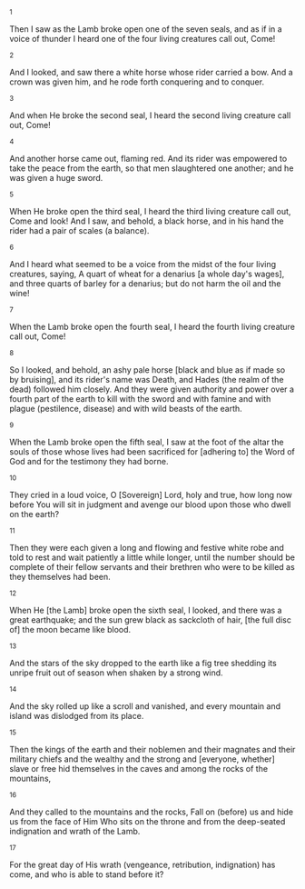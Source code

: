 <sup>1</sup> 

Then I saw as the Lamb broke open one of the seven seals, and as if in a voice of thunder I heard one of the four living creatures call out, Come! 

<sup>2</sup> 

And I looked, and saw there a white horse whose rider carried a bow. And a crown was given him, and he rode forth conquering and to conquer. 

<sup>3</sup> 

And when He broke the second seal, I heard the second living creature call out, Come! 

<sup>4</sup> 

And another horse came out, flaming red. And its rider was empowered to take the peace from the earth, so that men slaughtered one another; and he was given a huge sword. 

<sup>5</sup> 

When He broke open the third seal, I heard the third living creature call out, Come and look! And I saw, and behold, a black horse, and in his hand the rider had a pair of scales (a balance). 

<sup>6</sup> 

And I heard what seemed to be a voice from the midst of the four living creatures, saying, A quart of wheat for a denarius [a whole day's wages], and three quarts of barley for a denarius; but do not harm the oil and the wine! 

<sup>7</sup> 

When the Lamb broke open the fourth seal, I heard the fourth living creature call out, Come! 

<sup>8</sup> 

So I looked, and behold, an ashy pale horse [black and blue as if made so by bruising], and its rider's name was Death, and Hades (the realm of the dead) followed him closely. And they were given authority and power over a fourth part of the earth to kill with the sword and with famine and with plague (pestilence, disease) and with wild beasts of the earth. 

<sup>9</sup> 

When the Lamb broke open the fifth seal, I saw at the foot of the altar the souls of those whose lives had been sacrificed for [adhering to] the Word of God and for the testimony they had borne. 

<sup>10</sup> 

They cried in a loud voice, O [Sovereign] Lord, holy and true, how long now before You will sit in judgment and avenge our blood upon those who dwell on the earth? 

<sup>11</sup> 

Then they were each given a long and flowing and festive white robe and told to rest and wait patiently a little while longer, until the number should be complete of their fellow servants and their brethren who were to be killed as they themselves had been. 

<sup>12</sup> 

When He [the Lamb] broke open the sixth seal, I looked, and there was a great earthquake; and the sun grew black as sackcloth of hair, [the full disc of] the moon became like blood. 

<sup>13</sup> 

And the stars of the sky dropped to the earth like a fig tree shedding its unripe fruit out of season when shaken by a strong wind. 

<sup>14</sup> 

And the sky rolled up like a scroll and vanished, and every mountain and island was dislodged from its place. 

<sup>15</sup> 

Then the kings of the earth and their noblemen and their magnates and their military chiefs and the wealthy and the strong and [everyone, whether] slave or free hid themselves in the caves and among the rocks of the mountains, 

<sup>16</sup> 

And they called to the mountains and the rocks, Fall on (before) us and hide us from the face of Him Who sits on the throne and from the deep-seated indignation and wrath of the Lamb. 

<sup>17</sup> 

For the great day of His wrath (vengeance, retribution, indignation) has come, and who is able to stand before it?